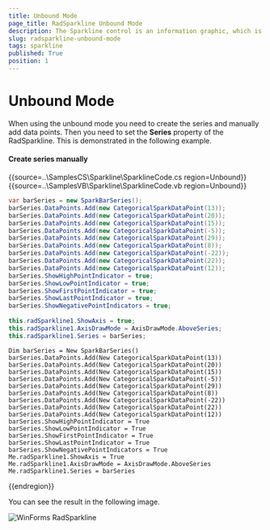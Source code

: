 ```yaml
---
title: Unbound Mode
page_title: RadSparkline Unbound Mode
description: The Sparkline control is an information graphic, which is characterized by small size, excellent performance
slug: radsparkline-unbound-mode
tags: sparkline
published: True
position: 1
---
```


# Unbound Mode

When using the unbound mode you need to create the series and manually add data points. Then you need to set the __Series__ property of the RadSparkline. This is demonstrated in the following example. 

#### Create series manually

{{source=..\SamplesCS\Sparkline\SparklineCode.cs region=Unbound}} 
{{source=..\SamplesVB\Sparkline\SparklineCode.vb region=Unbound}}
````C#
var barSeries = new SparkBarSeries();
barSeries.DataPoints.Add(new CategoricalSparkDataPoint(13));
barSeries.DataPoints.Add(new CategoricalSparkDataPoint(20));
barSeries.DataPoints.Add(new CategoricalSparkDataPoint(15));
barSeries.DataPoints.Add(new CategoricalSparkDataPoint(-5));
barSeries.DataPoints.Add(new CategoricalSparkDataPoint(29));
barSeries.DataPoints.Add(new CategoricalSparkDataPoint(8));
barSeries.DataPoints.Add(new CategoricalSparkDataPoint(-22));
barSeries.DataPoints.Add(new CategoricalSparkDataPoint(22));
barSeries.DataPoints.Add(new CategoricalSparkDataPoint(12));
barSeries.ShowHighPointIndicator = true;
barSeries.ShowLowPointIndicator = true;
barSeries.ShowFirstPointIndicator = true;
barSeries.ShowLastPointIndicator = true;
barSeries.ShowNegativePointIndicators = true;
 
this.radSparkline1.ShowAxis = true;
this.radSparkline1.AxisDrawMode = AxisDrawMode.AboveSeries;
this.radSparkline1.Series = barSeries;

````
````VB.NET
Dim barSeries = New SparkBarSeries()
barSeries.DataPoints.Add(New CategoricalSparkDataPoint(13))
barSeries.DataPoints.Add(New CategoricalSparkDataPoint(20))
barSeries.DataPoints.Add(New CategoricalSparkDataPoint(15))
barSeries.DataPoints.Add(New CategoricalSparkDataPoint(-5))
barSeries.DataPoints.Add(New CategoricalSparkDataPoint(29))
barSeries.DataPoints.Add(New CategoricalSparkDataPoint(8))
barSeries.DataPoints.Add(New CategoricalSparkDataPoint(-22))
barSeries.DataPoints.Add(New CategoricalSparkDataPoint(22))
barSeries.DataPoints.Add(New CategoricalSparkDataPoint(12))
barSeries.ShowHighPointIndicator = True
barSeries.ShowLowPointIndicator = True
barSeries.ShowFirstPointIndicator = True
barSeries.ShowLastPointIndicator = True
barSeries.ShowNegativePointIndicators = True
Me.radSparkline1.ShowAxis = True
Me.radSparkline1.AxisDrawMode = AxisDrawMode.AboveSeries
Me.radSparkline1.Series = barSeries

````
 

{{endregion}}

You can see the result in the following image.

 ![WinForms RadSparkline ](images/sparkline-unbound-mode001.png)


 
